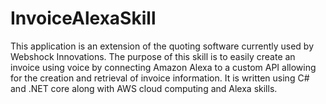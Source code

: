 # InvoiceAlexaSkill
This application is an extension of the quoting software currently used by Webshock Innovations. The purpose of this skill is to easily create an invoice using voice by connecting Amazon Alexa to a custom API allowing for the creation and retrieval of invoice information. It is written using C# and .NET core along with AWS cloud computing and Alexa skills.

